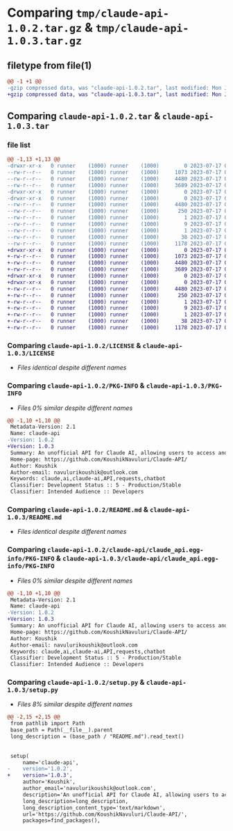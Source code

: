 # Comparing `tmp/claude-api-1.0.2.tar.gz` & `tmp/claude-api-1.0.3.tar.gz`

## filetype from file(1)

```diff
@@ -1 +1 @@
-gzip compressed data, was "claude-api-1.0.2.tar", last modified: Mon Jul 17 06:33:37 2023, max compression
+gzip compressed data, was "claude-api-1.0.3.tar", last modified: Mon Jul 17 06:40:58 2023, max compression
```

## Comparing `claude-api-1.0.2.tar` & `claude-api-1.0.3.tar`

### file list

```diff
@@ -1,13 +1,13 @@
-drwxr-xr-x   0 runner    (1000) runner    (1000)        0 2023-07-17 06:33:37.671005 claude-api-1.0.2/
--rw-r--r--   0 runner    (1000) runner    (1000)     1073 2023-07-17 06:26:07.000000 claude-api-1.0.2/LICENSE
--rw-r--r--   0 runner    (1000) runner    (1000)     4480 2023-07-17 06:33:37.667005 claude-api-1.0.2/PKG-INFO
--rw-r--r--   0 runner    (1000) runner    (1000)     3689 2023-07-17 06:26:07.000000 claude-api-1.0.2/README.md
-drwxr-xr-x   0 runner    (1000) runner    (1000)        0 2023-07-17 06:33:37.667005 claude-api-1.0.2/claude-api/
-drwxr-xr-x   0 runner    (1000) runner    (1000)        0 2023-07-17 06:33:37.667005 claude-api-1.0.2/claude-api/claude_api.egg-info/
--rw-r--r--   0 runner    (1000) runner    (1000)     4480 2023-07-17 06:33:37.000000 claude-api-1.0.2/claude-api/claude_api.egg-info/PKG-INFO
--rw-r--r--   0 runner    (1000) runner    (1000)      250 2023-07-17 06:33:37.000000 claude-api-1.0.2/claude-api/claude_api.egg-info/SOURCES.txt
--rw-r--r--   0 runner    (1000) runner    (1000)        1 2023-07-17 06:33:37.000000 claude-api-1.0.2/claude-api/claude_api.egg-info/dependency_links.txt
--rw-r--r--   0 runner    (1000) runner    (1000)        9 2023-07-17 06:33:37.000000 claude-api-1.0.2/claude-api/claude_api.egg-info/requires.txt
--rw-r--r--   0 runner    (1000) runner    (1000)        1 2023-07-17 06:33:37.000000 claude-api-1.0.2/claude-api/claude_api.egg-info/top_level.txt
--rw-r--r--   0 runner    (1000) runner    (1000)       38 2023-07-17 06:33:37.671005 claude-api-1.0.2/setup.cfg
--rw-r--r--   0 runner    (1000) runner    (1000)     1178 2023-07-17 06:33:30.000000 claude-api-1.0.2/setup.py
+drwxr-xr-x   0 runner    (1000) runner    (1000)        0 2023-07-17 06:40:58.982162 claude-api-1.0.3/
+-rw-r--r--   0 runner    (1000) runner    (1000)     1073 2023-07-17 06:39:39.000000 claude-api-1.0.3/LICENSE
+-rw-r--r--   0 runner    (1000) runner    (1000)     4480 2023-07-17 06:40:58.982162 claude-api-1.0.3/PKG-INFO
+-rw-r--r--   0 runner    (1000) runner    (1000)     3689 2023-07-17 06:39:39.000000 claude-api-1.0.3/README.md
+drwxr-xr-x   0 runner    (1000) runner    (1000)        0 2023-07-17 06:40:58.978162 claude-api-1.0.3/claude-api/
+drwxr-xr-x   0 runner    (1000) runner    (1000)        0 2023-07-17 06:40:58.982162 claude-api-1.0.3/claude-api/claude_api.egg-info/
+-rw-r--r--   0 runner    (1000) runner    (1000)     4480 2023-07-17 06:40:58.000000 claude-api-1.0.3/claude-api/claude_api.egg-info/PKG-INFO
+-rw-r--r--   0 runner    (1000) runner    (1000)      250 2023-07-17 06:40:58.000000 claude-api-1.0.3/claude-api/claude_api.egg-info/SOURCES.txt
+-rw-r--r--   0 runner    (1000) runner    (1000)        1 2023-07-17 06:40:58.000000 claude-api-1.0.3/claude-api/claude_api.egg-info/dependency_links.txt
+-rw-r--r--   0 runner    (1000) runner    (1000)        9 2023-07-17 06:40:58.000000 claude-api-1.0.3/claude-api/claude_api.egg-info/requires.txt
+-rw-r--r--   0 runner    (1000) runner    (1000)        1 2023-07-17 06:40:58.000000 claude-api-1.0.3/claude-api/claude_api.egg-info/top_level.txt
+-rw-r--r--   0 runner    (1000) runner    (1000)       38 2023-07-17 06:40:58.982162 claude-api-1.0.3/setup.cfg
+-rw-r--r--   0 runner    (1000) runner    (1000)     1178 2023-07-17 06:40:28.000000 claude-api-1.0.3/setup.py
```

### Comparing `claude-api-1.0.2/LICENSE` & `claude-api-1.0.3/LICENSE`

 * *Files identical despite different names*

### Comparing `claude-api-1.0.2/PKG-INFO` & `claude-api-1.0.3/PKG-INFO`

 * *Files 0% similar despite different names*

```diff
@@ -1,10 +1,10 @@
 Metadata-Version: 2.1
 Name: claude-api
-Version: 1.0.2
+Version: 1.0.3
 Summary: An unofficial API for Claude AI, allowing users to access and interact with Claude AII
 Home-page: https://github.com/KoushikNavuluri/Claude-API/
 Author: Koushik
 Author-email: navulurikoushik@outlook.com
 Keywords: claude,ai,claude-ai,API,requests,chatbot
 Classifier: Development Status :: 5 - Production/Stable
 Classifier: Intended Audience :: Developers
```

### Comparing `claude-api-1.0.2/README.md` & `claude-api-1.0.3/README.md`

 * *Files identical despite different names*

### Comparing `claude-api-1.0.2/claude-api/claude_api.egg-info/PKG-INFO` & `claude-api-1.0.3/claude-api/claude_api.egg-info/PKG-INFO`

 * *Files 0% similar despite different names*

```diff
@@ -1,10 +1,10 @@
 Metadata-Version: 2.1
 Name: claude-api
-Version: 1.0.2
+Version: 1.0.3
 Summary: An unofficial API for Claude AI, allowing users to access and interact with Claude AII
 Home-page: https://github.com/KoushikNavuluri/Claude-API/
 Author: Koushik
 Author-email: navulurikoushik@outlook.com
 Keywords: claude,ai,claude-ai,API,requests,chatbot
 Classifier: Development Status :: 5 - Production/Stable
 Classifier: Intended Audience :: Developers
```

### Comparing `claude-api-1.0.2/setup.py` & `claude-api-1.0.3/setup.py`

 * *Files 8% similar despite different names*

```diff
@@ -2,15 +2,15 @@
 from pathlib import Path
 base_path = Path(__file__).parent
 long_description = (base_path / "README.md").read_text()
 
 
 setup(
     name='claude-api', 
-    version='1.0.2',  
+    version='1.0.3',  
     author='Koushik',
     author_email='navulurikoushik@outlook.com',
     description='An unofficial API for Claude AI, allowing users to access and interact with Claude AII',
     long_description=long_description,
     long_description_content_type='text/markdown',
     url='https://github.com/KoushikNavuluri/Claude-API/', 
     packages=find_packages(),
```

